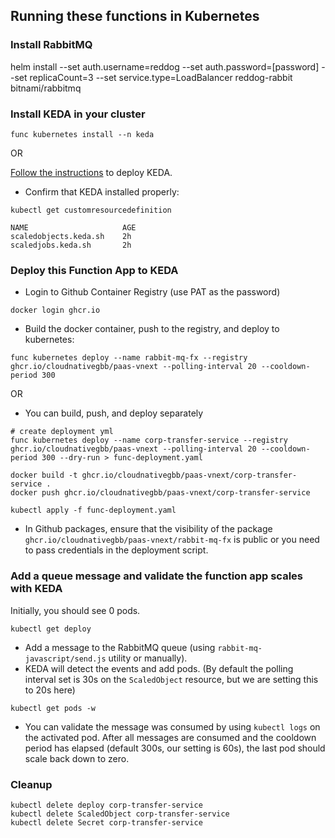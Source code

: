 ## Running these functions in Kubernetes

### Install RabbitMQ

helm install --set auth.username=reddog --set auth.password=[password] --set replicaCount=3 --set service.type=LoadBalancer reddog-rabbit bitnami/rabbitmq

### Install KEDA in your cluster

```cli
func kubernetes install --n keda
```

OR

[Follow the instructions](https://keda.sh/docs/2.0/deploy/) to deploy KEDA.

* Confirm that KEDA installed properly:

```cli
kubectl get customresourcedefinition

NAME                     AGE
scaledobjects.keda.sh    2h
scaledjobs.keda.sh       2h
```

### Deploy this Function App to KEDA

* Login to Github Container Registry (use PAT as the password)
```cli
docker login ghcr.io
```

* Build the docker container, push to the registry, and deploy to kubernetes:
```cli
func kubernetes deploy --name rabbit-mq-fx --registry ghcr.io/cloudnativegbb/paas-vnext --polling-interval 20 --cooldown-period 300
```

OR

* You can build, push, and deploy separately

```cli
# create deployment yml
func kubernetes deploy --name corp-transfer-service --registry ghcr.io/cloudnativegbb/paas-vnext --polling-interval 20 --cooldown-period 300 --dry-run > func-deployment.yaml

docker build -t ghcr.io/cloudnativegbb/paas-vnext/corp-transfer-service .
docker push ghcr.io/cloudnativegbb/paas-vnext/corp-transfer-service

kubectl apply -f func-deployment.yaml
```

* In Github packages, ensure that the visibility of the package `ghcr.io/cloudnativegbb/paas-vnext/rabbit-mq-fx` is public or you need to pass credentials in the deployment script.

### Add a queue message and validate the function app scales with KEDA

Initially, you should see 0 pods.

```cli
kubectl get deploy
```

* Add a message to the RabbitMQ queue (using `rabbit-mq-javascript/send.js` utility or manually).
* KEDA will detect the events and add pods.  (By default the polling interval set is 30s on the `ScaledObject` resource, but we are setting this to 20s here)

```cli
kubectl get pods -w
```

* You can validate the message was consumed by using `kubectl logs` on the activated pod. After all messages are consumed and the cooldown period has elapsed (default 300s, our setting is 60s), the last pod should scale back down to zero.

### Cleanup

```cli
kubectl delete deploy corp-transfer-service
kubectl delete ScaledObject corp-transfer-service
kubectl delete Secret corp-transfer-service
```

